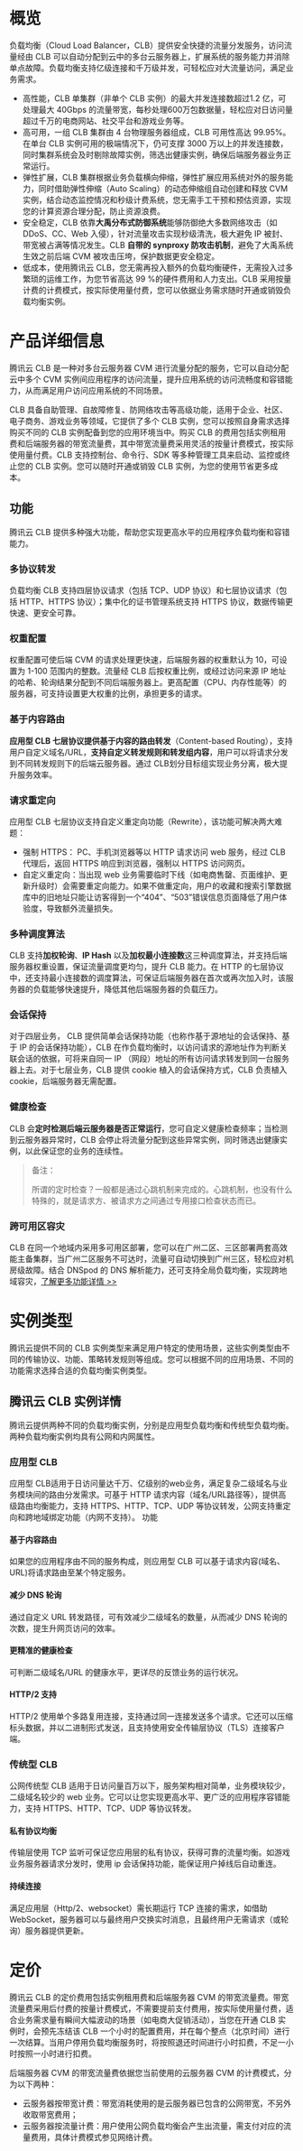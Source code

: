 # 概览

负载均衡（Cloud Load Balancer，CLB）提供安全快捷的流量分发服务，访问流量经由 CLB 可以自动分配到云中的多台云服务器上，扩展系统的服务能力并消除单点故障。负载均衡支持亿级连接和千万级并发，可轻松应对大流量访问，满足业务需求。 

- 高性能，CLB 单集群（非单个 CLB 实例）的最大并发连接数超过1.2 亿，可处理最大 40Gbps 的流量带宽，每秒处理600万包数据量，轻松应对日访问量超过千万的电商网站、社交平台和游戏业务等。
- 高可用，一组 CLB 集群由 4 台物理服务器组成，CLB 可用性高达 99.95%。在单台 CLB 实例可用的极端情况下，仍可支撑 3000 万以上的并发连接数，同时集群系统会及时剔除故障实例，筛选出健康实例，确保后端服务器业务正常运行。
- 弹性扩展，CLB 集群根据业务负载横向伸缩，弹性扩展应用系统对外的服务能力，同时借助弹性伸缩（Auto Scaling）的动态伸缩组自动创建和释放 CVM 实例，结合动态监控情况和秒级计费系统，您无需手工干预和预估资源，实现您的计算资源合理分配，防止资源浪费。
- 安全稳定，CLB 依靠**大禹分布式防御系统**能够防御绝大多数网络攻击（如 DDoS、CC、Web 入侵），针对流量攻击实现秒级清洗，极大避免 IP 被封、带宽被占满等情况发生。CLB **自带的 synproxy 防攻击机制**，避免了大禹系统生效之前后端 CVM 被攻击压垮，保护数据更安全稳定。
- 低成本，使用腾讯云 CLB，您无需再投入额外的负载均衡硬件，无需投入过多繁琐的运维工作，为您节省高达 99 %的硬件费用和人力支出。CLB 采用按量计费的计费模式，按实际使用量付费，您可以依据业务需求随时开通或销毁负载均衡实例。

# 产品详细信息

腾讯云 CLB 是一种对多台云服务器 CVM 进行流量分配的服务，它可以自动分配云中多个 CVM 实例间应用程序的访问流量，提升应用系统的访问流畅度和容错能力，从而满足用户访问应用系统的不同场景。

CLB 具备自助管理、自故障修复、防网络攻击等高级功能，适用于企业、社区、电子商务、游戏业务等领域，它提供了多个 CLB 实例，您可以按照自身需求选择购买不同的 CLB 实例配备到您的应用环境当中。购买 CLB 的费用包括实例租用费和后端服务器的带宽流量费，其中带宽流量费采用灵活的按量计费模式，按实际使用量付费。CLB 支持控制台、命令行、SDK 等多种管理工具来启动、监控或终止您的 CLB 实例。您可以随时开通或销毁 CLB 实例，为您的使用节省更多成本。

## 功能

腾讯云 CLB 提供多种强大功能，帮助您实现更高水平的应用程序负载均衡和容错能力。

### 多协议转发

负载均衡 CLB 支持四层协议请求（包括 TCP、UDP 协议）和七层协议请求（包括 HTTP、HTTPS 协议）；集中化的证书管理系统支持 HTTPS 协议，数据传输更快速、更安全可靠。

### 权重配置

权重配置可使后端 CVM 的请求处理更快速，后端服务器的权重默认为 10，可设置为 1-100 范围内的整数。流量经 CLB 后按权重比例，或经过访问来源 IP 地址的哈希、轮询结果分配到不同后端服务器上。更高配置（CPU、内存性能等）的服务器，可支持设置更大权重的比例，承担更多的请求。

### 基于内容路由

**应用型 CLB 七层协议提供基于内容的路由转发**（Content-based Routing），支持用户自定义域名/URL，**支持自定义转发规则和转发组内容**，用户可以将请求分发到不同转发规则下的后端云服务器。通过 CLB划分目标组实现业务分离，极大提升服务效率。

### 请求重定向

应用型 CLB 七层协议支持自定义重定向功能（Rewrite），该功能可解决两大难题：

- 强制 HTTPS： PC、手机浏览器等以 HTTP 请求访问 web 服务，经过 CLB 代理后，返回 HTTPS 响应到浏览器，强制以 HTTPS 访问网页。
- 自定义重定向：当出现 web 业务需要临时下线（如电商售罄、页面维护、更新升级时）会需要重定向能力。如果不做重定向，用户的收藏和搜索引擎数据库中的旧地址只能让访客得到一个“404”、“503”错误信息页面降低了用户体验度，导致额外流量损失。

### 多种调度算法

CLB 支持**加权轮询**、**IP Hash** 以及**加权最小连接数**这三种调度算法，并支持后端服务器权重设置，保证流量调度更均匀，提升 CLB 能力。在 HTTP 的七层协议中，还支持最小连接数的调度算法，可保证后端服务器在首次或再次加入时，该服务器的负载能够快速提升，降低其他后端服务器的负载压力。

### 会话保持

对于四层业务， CLB 提供简单会话保持功能（也称作基于源地址的会话保持、基于 IP 的会话保持功能），CLB 在作负载均衡时，以访问请求的源地址作为判断关联会话的依据，可将来自同一 IP （网段）地址的所有访问请求转发到同一台服务器上去。对于七层业务，CLB 提供 cookie 植入的会话保持方式，CLB 负责植入 cookie，后端服务器无需配置。

### 健康检查

CLB 会**定时检测后端云服务器是否正常运行**，您可自定义健康检查频率；当检测到云服务器异常时，CLB 会停止将流量分配到这些异常实例，同时筛选出健康实例，以此保证您的业务的连续性。

> 备注：
>
> 所谓的定时检查？一般都是通过心跳机制来完成的。心跳机制，也没有什么特殊的，就是请求方、被请求方之间通过专用接口检查状态而已。

### 跨可用区容灾

CLB 在同一个地域内采用多可用区部署，您可以在广州二区、三区部署两套高效能主备集群，当广州二区服务不可达时，流量可自动切换到广州三区，轻松应对机房级故障。结合 DNSpod 的 DNS 解析能力，还可支持全局负载均衡，实现跨地域容灾，[了解更多功能详情 >>](https://cloud.tencent.com/document/product/214/527)

# 实例类型

腾讯云提供不同的 CLB 实例类型来满足用户特定的使用场景，这些实例类型由不同的传输协议、功能、策略转发规则等组成。您可以根据不同的应用场景、不同的功能需求选择合适的负载均衡实例类型。

## 腾讯云 CLB 实例详情

腾讯云提供两种不同的负载均衡实例，分别是应用型负载均衡和传统型负载均衡。两种负载均衡实例均具有公网和内网属性。

### **应用型 CLB**

应用型 CLB适用于日访问量达千万、亿级别的web业务，满足复杂二级域名与业务模块间的路由分发需求。可基于 HTTP 请求内容（域名/URL路径等），提供高级路由均衡能力，支持 HTTPS、HTTP、TCP、UDP 等协议转发，公网支持重定向和跨地域绑定功能（内网不支持）。
功能

#### 基于内容路由

如果您的应用程序由不同的服务构成，则应用型 CLB 可以基于请求内容(域名、URL)将请求路由至某个特定服务。

#### 减少 DNS 轮询

通过自定义 URL 转发路径，可有效减少二级域名的数量，从而减少 DNS 轮询的次数，提生升网页访问的效率。

#### 更精准的健康检查

可判断二级域名/URL 的健康水平，更详尽的反馈业务的运行状况。

#### HTTP/2 支持

HTTP/2 使用单个多路复用连接，支持通过同一连接发送多个请求。它还可以压缩标头数据，并以二进制形式发送，且支持使用安全传输层协议（TLS）连接客户端。

### **传统型 CLB**

公网传统型 CLB 适用于日访问量百万以下，服务架构相对简单，业务模块较少，二级域名较少的 web 业务。它可以让您实现更高水平、更广泛的应用程序容错能力，支持 HTTPS、HTTP、TCP、UDP 等协议转发。

#### 私有协议均衡

传输层使用 TCP 监听可保证您应用层的私有协议，获得可靠的流量均衡。如游戏业务服务器请求分发时，使用 ip 会话保持功能，能保证用户掉线后自动重连。

#### 持续连接

满足应用层（Http/2、websocket）需长期运行 TCP 连接的需求，如借助 WebSocket，服务器可以与最终用户交换实时消息，且最终用户无需请求（或轮询）服务器提供更新。

# 定价

腾讯云 CLB 的定价费用包括实例租用费和后端服务器 CVM 的带宽流量费。带宽流量费采用后付费的按量计费模式，不需要提前支付费用，按实际使用量付费，适合业务需求量有瞬间大幅波动的场景（如电商大促销活动），当您在开通 CLB 实例时，会预先冻结该 CLB 一个小时的配置费用，并在每个整点（北京时间）进行一次结算。当用户停用负载均衡服务时，将按照退还时间进行小时扣费，不足一小时按照一小时进行扣费。

后端服务器 CVM 的带宽流量费依据您当前使用的云服务器 CVM 的计费模式，分为以下两种：

- 云服务器按带宽计费：带宽消耗使用的是云服务器已包含的公网带宽，不另外收取带宽费用；
- 云服务器按流量计费：用户使用公网负载均衡会产生出流量，需支付对应的流量费用，具体计费模式参见网络计费。
